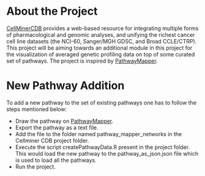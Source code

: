 # About the Project

[CellMinerCDB](https://discover.nci.nih.gov/rsconnect/cellminercdb/) provides a web-based resource for integrating multiple forms of pharmacological and genomic analyses, and unifying the richest cancer cell line datasets (the NCI-60, Sanger/MGH GDSC, and Broad CCLE/CTRP).
This project will be aiming towards an additional module in this project for the visualization of averaged genetic profiling data on top of some curated set of pathways. The project is inspired by [PathwayMapper](https://www.pathwaymapper.org/#). 


# New Pathway Addition
To add a new pathway to the set of existing pathways one has to follow the steps mentioned below:
- Draw the pathway on [PathwayMapper](https://www.pathwaymapper.org/#).
- Export the pathway as a text file.
- Add the file to the folder named pathway_mapper_networks in the Cellminer CDB project folder.
- Execute the script createPathwayData.R present in the project folder. This would load the new pathway to the pathway_as_json.json file which is used to load all the pathways.
- Run the project. 
